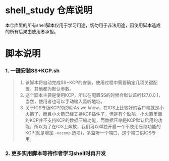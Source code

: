 # shell_study 仓库说明
本仓库里的所有shell脚本仅用于学习用途，切勿用于非法用途，因使用脚本造成的所有后果由使用者承担。

# 脚本说明

### 1. 一键安装SS+KCP.sh

> 1. 该脚本将自动完成SS+KCP的安装，使用过程中需要确定几项关键配置，其他都为默认参数。
> 2. 这个脚本主要是使用KCP，所以在配置SS的时候会默认监听127.0.0.1，当然，使用者也可以手动输入监听地址。
> 3. 关于IOS专版KCP的说明:As we know，在IOS上比较好的客户端就是小火箭了，而且小火箭已经支持KCP插件了，但是有个缺陷，小火箭里面的KCP并不支持KCP的数据压缩功能，而数据压缩是KCP默认启用的功能，所以为了在IOS上奔放，我们可以单独开启一个不使用压缩功能的KCP(就是增加 `-nocomp` 选项)，多监听一个端口，这个端口供IOS专用。

### 2. 更多实用脚本等待作者学习shell时再开发
